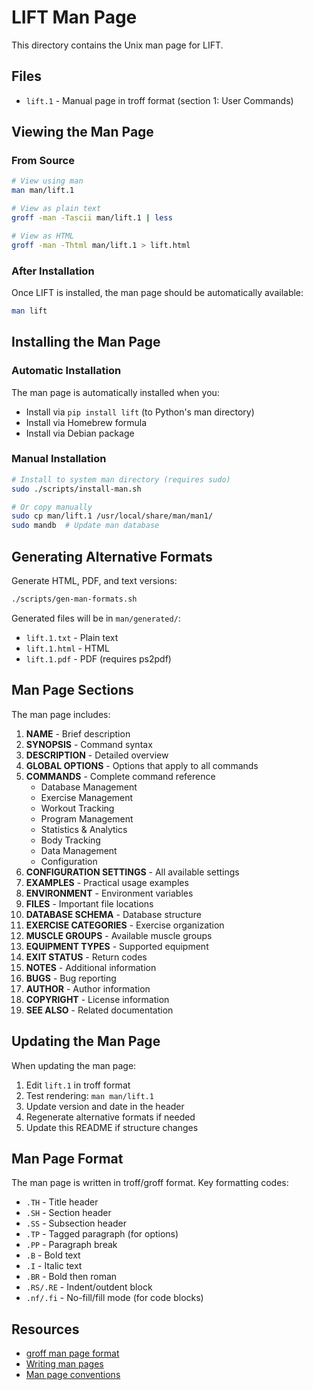 # LIFT Man Page

This directory contains the Unix man page for LIFT.

## Files

- `lift.1` - Manual page in troff format (section 1: User Commands)

## Viewing the Man Page

### From Source

```bash
# View using man
man man/lift.1

# View as plain text
groff -man -Tascii man/lift.1 | less

# View as HTML
groff -man -Thtml man/lift.1 > lift.html
```

### After Installation

Once LIFT is installed, the man page should be automatically available:

```bash
man lift
```

## Installing the Man Page

### Automatic Installation

The man page is automatically installed when you:
- Install via `pip install lift` (to Python's man directory)
- Install via Homebrew formula
- Install via Debian package

### Manual Installation

```bash
# Install to system man directory (requires sudo)
sudo ./scripts/install-man.sh

# Or copy manually
sudo cp man/lift.1 /usr/local/share/man/man1/
sudo mandb  # Update man database
```

## Generating Alternative Formats

Generate HTML, PDF, and text versions:

```bash
./scripts/gen-man-formats.sh
```

Generated files will be in `man/generated/`:
- `lift.1.txt` - Plain text
- `lift.1.html` - HTML
- `lift.1.pdf` - PDF (requires ps2pdf)

## Man Page Sections

The man page includes:

1. **NAME** - Brief description
2. **SYNOPSIS** - Command syntax
3. **DESCRIPTION** - Detailed overview
4. **GLOBAL OPTIONS** - Options that apply to all commands
5. **COMMANDS** - Complete command reference
   - Database Management
   - Exercise Management
   - Workout Tracking
   - Program Management
   - Statistics & Analytics
   - Body Tracking
   - Data Management
   - Configuration
6. **CONFIGURATION SETTINGS** - All available settings
7. **EXAMPLES** - Practical usage examples
8. **ENVIRONMENT** - Environment variables
9. **FILES** - Important file locations
10. **DATABASE SCHEMA** - Database structure
11. **EXERCISE CATEGORIES** - Exercise organization
12. **MUSCLE GROUPS** - Available muscle groups
13. **EQUIPMENT TYPES** - Supported equipment
14. **EXIT STATUS** - Return codes
15. **NOTES** - Additional information
16. **BUGS** - Bug reporting
17. **AUTHOR** - Author information
18. **COPYRIGHT** - License information
19. **SEE ALSO** - Related documentation

## Updating the Man Page

When updating the man page:

1. Edit `lift.1` in troff format
2. Test rendering: `man man/lift.1`
3. Update version and date in the header
4. Regenerate alternative formats if needed
5. Update this README if structure changes

## Man Page Format

The man page is written in troff/groff format. Key formatting codes:

- `.TH` - Title header
- `.SH` - Section header
- `.SS` - Subsection header
- `.TP` - Tagged paragraph (for options)
- `.PP` - Paragraph break
- `.B` - Bold text
- `.I` - Italic text
- `.BR` - Bold then roman
- `.RS/.RE` - Indent/outdent block
- `.nf/.fi` - No-fill/fill mode (for code blocks)

## Resources

- [groff man page format](https://man7.org/linux/man-pages/man7/groff_man.7.html)
- [Writing man pages](https://www.kernel.org/doc/man-pages/man-pages-style-guide.html)
- [Man page conventions](https://man7.org/linux/man-pages/man7/man-pages.7.html)
